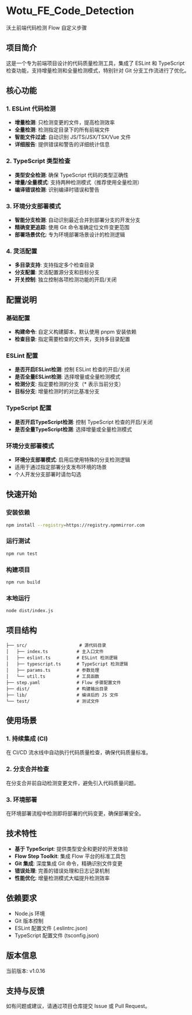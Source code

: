 # Wotu_FE_Code_Detection

沃土前端代码检测 Flow 自定义步骤

## 项目简介

这是一个专为前端项目设计的代码质量检测工具，集成了 ESLint 和 TypeScript 检查功能，支持增量检测和全量检测模式，特别针对 Git 分支工作流进行了优化。

## 核心功能

### 1. ESLint 代码检测
- **增量检测**: 只检测变更的文件，提高检测效率
- **全量检测**: 检测指定目录下的所有前端文件
- **智能文件过滤**: 自动识别 JS/TS/JSX/TSX/Vue 文件
- **详细报告**: 提供错误和警告的详细统计信息

### 2. TypeScript 类型检查
- **类型安全检测**: 确保 TypeScript 代码的类型正确性
- **增量/全量模式**: 支持两种检测模式（推荐使用全量检测）
- **编译错误检测**: 识别编译时错误和警告

### 3. 环境分支部署模式
- **智能分支检测**: 自动识别最近合并到部署分支的开发分支
- **精确变更追踪**: 使用 Git 命令准确定位文件变更范围
- **部署场景优化**: 专为环境部署场景设计的检测逻辑

### 4. 灵活配置
- **多目录支持**: 支持指定多个检查目录
- **分支配置**: 灵活配置源分支和目标分支
- **开关控制**: 独立控制各项检测功能的开启/关闭

## 配置说明

### 基础配置
- **构建命令**: 自定义构建脚本，默认使用 pnpm 安装依赖
- **检查目录**: 指定需要检查的文件夹，支持多目录配置

### ESLint 配置
- **是否开启ESLint检测**: 控制 ESLint 检查的开启/关闭
- **是否全量ESLint检测**: 选择增量或全量检测模式
- **检测分支**: 指定要检测的分支（* 表示当前分支）
- **目标分支**: 增量检测时的对比基准分支

### TypeScript 配置
- **是否开启TypeScript检测**: 控制 TypeScript 检查的开启/关闭
- **是否全量TypeScript检测**: 选择增量或全量检测模式

### 环境分支部署模式
- **环境分支部署模式**: 启用后使用特殊的分支检测逻辑
- 适用于通过指定部署分支发布环境的场景
- 个人开发分支部署时请勿勾选

## 快速开始

### 安装依赖
```bash
npm install --registry=https://registry.npmmirror.com
```

### 运行测试
```bash
npm run test
```

### 构建项目
```bash
npm run build
```

### 本地运行
```bash
node dist/index.js
```

## 项目结构

```
├── src/                    # 源代码目录
│   ├── index.ts           # 主入口文件
│   ├── eslint.ts          # ESLint 检测逻辑
│   ├── typescript.ts      # TypeScript 检测逻辑
│   ├── params.ts          # 参数处理
│   └── util.ts            # 工具函数
├── step.yaml              # Flow 步骤配置文件
├── dist/                  # 构建输出目录
├── lib/                   # 编译后的 JS 文件
└── test/                  # 测试文件
```

## 使用场景

### 1. 持续集成 (CI)
在 CI/CD 流水线中自动执行代码质量检查，确保代码质量标准。

### 2. 分支合并检查
在分支合并前自动检测变更文件，避免引入代码质量问题。

### 3. 环境部署
在环境部署流程中检测即将部署的代码变更，确保部署安全。

## 技术特性

- **基于 TypeScript**: 提供类型安全和更好的开发体验
- **Flow Step Toolkit**: 集成 Flow 平台的标准工具包
- **Git 集成**: 深度集成 Git 命令，精确识别文件变更
- **错误处理**: 完善的错误处理和日志记录机制
- **性能优化**: 增量检测模式大幅提升检测效率

## 依赖要求

- Node.js 环境
- Git 版本控制
- ESLint 配置文件 (.eslintrc.json)
- TypeScript 配置文件 (tsconfig.json)

## 版本信息

当前版本: v1.0.16

## 支持与反馈

如有问题或建议，请通过项目仓库提交 Issue 或 Pull Request。
